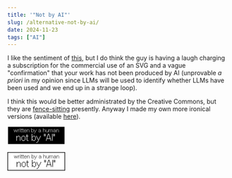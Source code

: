 ```yaml
---
title: '"Not by AI"'
slug: /alternative-not-by-ai/
date: 2024-11-23
tags: ["AI"]
---
```


I like the sentiment of [this](https://notbyai.fyi/), but I do think the guy is
having a laugh charging a subscription for the commercial use of an SVG and a
vague "confirmation" that your work has not been produced by AI (unprovable _a
priori_ in my opinion since LLMs will be used to identify whether LLMs have been
used and we end up in a strange loop).

I think this would be better administrated by the Creative Commons, but they are
[fence-sitting](https://creativecommons.org/2023/08/18/understanding-cc-licenses-and-generative-ai/)
presently. Anyway I made my own more ironical versions (available
[here](https://github.com/thomasabishop/not-by-ai-alternative)).

![Not by AI Dark](./img/not-by-ai-alternative--dark.png)

![Not by AI Light](./img/not-by-ai-alternative--light.png)
